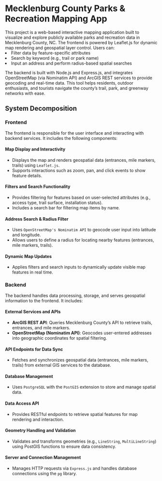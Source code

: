 <h1>Mecklenburg County Parks & Recreation Mapping App</h1>
This project is a web-based interactive mapping application built to visualize and explore publicly available parks and recreation data in Mecklenburg County, NC. The frontend is powered by Leaflet.js for dynamic map rendering and geospatial layer control. Users can:

<li>Filter data by feature-specific attributes</li>

<li>Search by keyword (e.g., trail or park name)</li>

<li>Input an address and perform radius-based spatial searches</li>

The backend is built with Node.js and Express.js, and integrates OpenStreetMap (via Nominatim API) and ArcGIS REST services to provide geocoding and real-time data. This tool helps residents, outdoor enthusiasts, and tourists navigate the county’s trail, park, and greenway networks with ease.


<h2>System Decomposition</h2>

<h3>Frontend</h3>
<p>The frontend is responsible for the user interface and interacting with backend services. It includes the following components:</p>

<h4>Map Display and Interactivity</h4>
<ul>
  <li>Displays the map and renders geospatial data (entrances, mile markers, trails) using <code>Leaflet.js</code>.</li>
  <li>Supports interactions such as zoom, pan, and click events to show feature details.</li>
</ul>

<h4>Filters and Search Functionality</h4>
<ul>
  <li>Provides filtering for features based on user-selected attributes (e.g., access type, trail surface, installation status).</li>
  <li>Includes a search bar for filtering map items by name.</li>
</ul>

<h4>Address Search & Radius Filter</h4>
<ul>
  <li>Uses <code>OpenStreetMap's Nominatim API</code> to geocode user input into latitude and longitude.</li>
  <li>Allows users to define a radius for locating nearby features (entrances, mile markers, trails).</li>
</ul>

<h4>Dynamic Map Updates</h4>
<ul>
  <li>Applies filters and search inputs to dynamically update visible map features in real time.</li>
</ul>

<h3>Backend</h3>
<p>The backend handles data processing, storage, and serves geospatial information to the frontend. It includes:</p>

<h4>External Services and APIs</h4>
<ul>
  <li><strong>ArcGIS REST API</strong>: Queries Mecklenburg County’s API to retrieve trails, entrances, and mile markers.</li>
  <li><strong>OpenStreetMap (Nominatim API)</strong>: Geocodes user-entered addresses into geographic coordinates for spatial filtering.</li>
</ul>

<h4>API Endpoints for Data Sync</h4>
<ul>
  <li>Fetches and synchronizes geospatial data (entrances, mile markers, trails) from external GIS services to the database.</li>
</ul>

<h4>Database Management</h4>
<ul>
  <li>Uses <code>PostgreSQL</code> with the <code>PostGIS</code> extension to store and manage spatial data.</li>
</ul>

<h4>Data Access API</h4>
<ul>
  <li>Provides RESTful endpoints to retrieve spatial features for map rendering and interaction.</li>
</ul>

<h4>Geometry Handling and Validation</h4>
<ul>
  <li>Validates and transforms geometries (e.g., <code>LineString</code>, <code>MultiLineString</code>) using PostGIS functions to ensure data consistency.</li>
</ul>

<h4>Server and Connection Management</h4>
<ul>
  <li>Manages HTTP requests via <code>Express.js</code> and handles database connections using the <code>pg</code> library.</li>
</ul>
